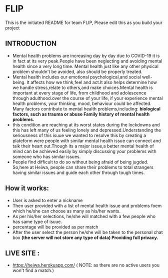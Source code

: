 # FLIP
This is the initiated README for team FLIP, Please edit this as you build your project
## INTRODUCTION
- Mental health problems are increasing day by day due to COVID-19 it is in fact at its very peak.People have been neglecting and avoiding mental health since a very long time. Mental health just like any other physical problem shouldn't be avoided, also should be properly treated.
- Mental health includes our emotional psychological,and social well-being. It affects how we think,feel and act.It also helps determine how we handle stress,relate to others,and make choices.Mental health is important at every stage of life, from childhood and adolescence through adulthood.over the course of your life, if your experience mental health problems, your thinking, mood, behaviour could be affected. Many factors contribute to mental health problems,including: **biological factors, such as trauma or abuse Family history of mental health problems.**
- this condition are reaching at its worst states during the lockdowns and this has left many of us feeling lonely and depressed.Understanding the seriousness of this isuue we wanted to resolve this by creating a plateform were people with similar mental health issue can connect and talk their heart out.Though its a major issue,a better mental health of mind can be achieved easily by simply discussing your problems with someone who has similar issues.
- People find difficult to do so without being afraid of being jugded. So,here at Heiwa, people can share their problems to total strangers having similar issues and guide each other through tough times.
## How it works:
- User is asked to enter a nickname
- Then user provided with a list of mental health issue and problems foem which he/she can choose as many as his/her wants.
- As per his/her selections, he/she will matched with a few people who has same type of isuue.
- percentage will be provided as per match
- After the user select the person he/she will be taken to the personal chat box
**(the server will not store any type of data) Providing full privacy.**
## LIVE SITE :
- https://heiwa.herokuapp.com/
( NOTE: as there are no active users you won't find a match.)
